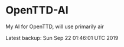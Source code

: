 # OpenTTD-AI
My AI for OpenTTD, will use primarily air

Latest backup: Sun Sep 22 01:46:01 UTC 2019
